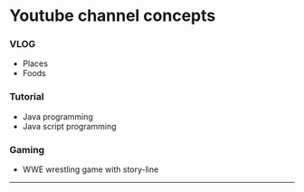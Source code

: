 # Youtube channel concepts

### VLOG
- Places
- Foods

### Tutorial
- Java programming
- Java script programming

### Gaming
- WWE wrestling game with story-line


----------


<!--stackedit_data:
eyJoaXN0b3J5IjpbMTQ5Nzc5NzY3Nl19
-->
